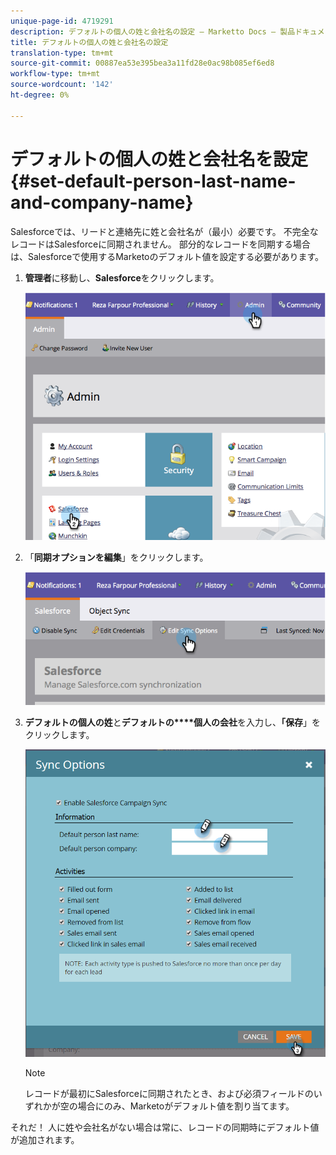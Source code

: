 ```yaml
---
unique-page-id: 4719291
description: デフォルトの個人の姓と会社名の設定 — Marketto Docs — 製品ドキュメント
title: デフォルトの個人の姓と会社名の設定
translation-type: tm+mt
source-git-commit: 00887ea53e395bea3a11fd28e0ac98b085ef6ed8
workflow-type: tm+mt
source-wordcount: '142'
ht-degree: 0%

---
```



# デフォルトの個人の姓と会社名を設定{#set-default-person-last-name-and-company-name}

Salesforceでは、リードと連絡先に姓と会社名が（最小）必要です。 不完全なレコードはSalesforceに同期されません。 部分的なレコードを同期する場合は、Salesforceで使用するMarketoのデフォルト値を設定する必要があります。

1. **管理者**&#x200B;に移動し、**Salesforce**&#x200B;をクリックします。

   ![](assets/image2014-12-9-13-3a41-3a58.png)

1. 「**同期オプションを編集**」をクリックします。

   ![](assets/image2014-12-9-13-3a42-3a6.png)

1. **デフォルトの個人の姓**&#x200B;と**デフォルトの****個人の会社**&#x200B;を入力し、**「保存**」をクリックします。

   ![](assets/sync-options-hands.png)

   >[!NOTE]
   >
   >レコードが最初にSalesforceに同期されたとき、および必須フィールドのいずれかが空の場合にのみ、Marketoがデフォルト値を割り当てます。

それだ！ 人に姓や会社名がない場合は常に、レコードの同期時にデフォルト値が追加されます。
